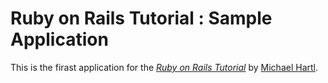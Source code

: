 # Ruby on Rails Tutorial : Sample Application

This is the firast application for the 
[*Ruby on Rails Tutorial*](
http://railstutorial.jp/)
by [Michael Hartl](http://michaelhartl.com).